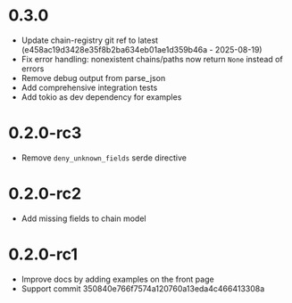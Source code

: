 # 0.3.0

- Update chain-registry git ref to latest (e458ac19d3428e35f8b2ba634eb01ae1d359b46a - 2025-08-19)
- Fix error handling: nonexistent chains/paths now return `None` instead of errors
- Remove debug output from parse_json
- Add comprehensive integration tests
- Add tokio as dev dependency for examples

# 0.2.0-rc3

- Remove `deny_unknown_fields` serde directive

# 0.2.0-rc2

- Add missing fields to chain model

# 0.2.0-rc1

- Improve docs by adding examples on the front page
- Support commit 350840e766f7574a120760a13eda4c466413308a

